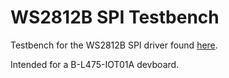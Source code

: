 # WS2812B SPI Testbench

Testbench for the WS2812B SPI driver found [here](https://github.com/TheSchilk/ws2812b_spi).

Intended for a B-L475-IOT01A devboard.

